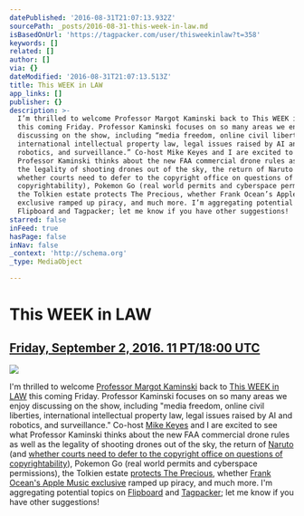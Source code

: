 ```yaml
---
datePublished: '2016-08-31T21:07:13.932Z'
sourcePath: _posts/2016-08-31-this-week-in-law.md
isBasedOnUrl: 'https://tagpacker.com/user/thisweekinlaw?t=358'
keywords: []
related: []
author: []
via: {}
dateModified: '2016-08-31T21:07:13.513Z'
title: This WEEK in LAW
app_links: []
publisher: {}
description: >-
  I’m thrilled to welcome Professor Margot Kaminski back to This WEEK in LAW
  this coming Friday. Professor Kaminski focuses on so many areas we enjoy
  discussing on the show, including “media freedom, online civil liberties,
  international intellectual property law, legal issues raised by AI and
  robotics, and surveillance.” Co-host Mike Keyes and I are excited to see what
  Professor Kaminski thinks about the new FAA commercial drone rules as well as
  the legality of shooting drones out of the sky, the return of Naruto (and
  whether courts need to defer to the copyright office on questions of
  copyrightability), Pokemon Go (real world permits and cyberspace permissions),
  the Tolkien estate protects The Precious, whether Frank Ocean’s Apple Music
  exclusive ramped up piracy, and much more. I’m aggregating potential topics on
  Flipboard and Tagpacker; let me know if you have other suggestions!
starred: false
inFeed: true
hasPage: false
inNav: false
_context: 'http://schema.org'
_type: MediaObject

---
```

# This WEEK in LAW

## [Friday, September 2, 2016\. 11 PT/18:00 UTC][0]
![](https://the-grid-user-content.s3-us-west-2.amazonaws.com/faecd5cf-7a1b-430a-89bd-9c11b49a9ad0.jpg)

I'm thrilled to welcome [Professor Margot Kaminski][1] back to [This WEEK in LAW][2] this coming Friday. Professor Kaminski focuses on so many areas we enjoy discussing on the show, including "media freedom, online civil liberties, international intellectual property law, legal issues raised by AI and robotics, and surveillance." Co-host [Mike Keyes][3] and I are excited to see what Professor Kaminski thinks about the new FAA commercial drone rules as well as the legality of shooting drones out of the sky, the return of [Naruto][4] (and [whether courts need to defer to the copyright office on questions of copyrightability][5]), Pokemon Go (real world permits and cyberspace permissions), the Tolkien estate [protects The Precious][6], whether [Frank Ocean's Apple Music exclusive][7] ramped up piracy, and much more. I'm aggregating potential topics on [Flipboard][8] and [Tagpacker][9]; let me know if you have other suggestions!

[0]: http://twit.tv/live "Watch live 9/2/16, 11 PT/18:00 UTC"
[1]: http://moritzlaw.osu.edu/faculty/professor/margot-kaminski/ "Professor Margot Kaminski"
[2]: http://twit.tv/twil "This WEEK in LAW"
[3]: http://thetmca.com/author/jmichaelkeyes/ "Mike Keyes' posts at The TMCA"
[4]: https://en.wikipedia.org/wiki/Monkey_selfie "Monkey selfie macaque"
[5]: http://www.scotusblog.com/case-files/cases/star-athletica-llc-v-varsity-brands-inc/ "Varsity Brands v. Star Athletica"
[6]: http://www.smh.com.au/victoria/fraud-of-the-rings-hits-back-at-tolkiens-estate-20160831-gr5huh.html "Fraud of the rings hits back at Tolkien's estate"
[7]: http://www.marketwatch.com/story/frank-ocean-cranks-up-the-apple-vs-spotify-beef-2016-08-26 "Frank Ocean cranks up the Apple vs. Spotify beef"
[8]: https://flipboard.com/@dhowell/this-week-in-law-696doq5my "Possible TWiL discussion topics"
[9]: https://tagpacker.com/user/thisweekinlaw?t=358 "TWiL 358 discussion points"